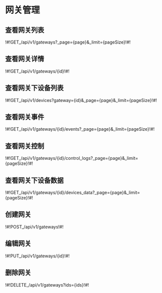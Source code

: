 # 网关管理

## 查看网关列表

!#!GET_/api/v1/gateways?_page={page}&_limit={pageSize}!#!




## 查看网关详情

!#!GET_/api/v1/gateways/{id}!#!




## 查看网关下设备列表

!#!GET_/api/v1/devices?gateway={id}&_page={page}&_limit={pageSize}!#!




## 查看网关事件

!#!GET_/api/v1/gateways/{id}/events?_page={page}&_limit={pageSize}!#!




## 查看网关控制

!#!GET_/api/v1/gateways/{id}/control_logs?_page={page}&_limit={pageSize}!#!




## 查看网关下设备数据

!#!GET_/api/v1/gateways/{id}/devices_data?_page={page}&_limit={pageSize}!#!




## 创建网关

!#!POST_/api/v1/gateways!#!




## 编辑网关

!#!PUT_/api/v1/gateways/{id}!#!




## 删除网关

!#!DELETE_/api/v1/gateways?ids={ids}!#!




